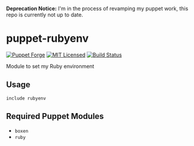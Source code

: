 **Deprecation Notice:** I'm in the process of revamping my puppet work, this repo is currently not up to date.

puppet-rubyenv
===========

[![Puppet Forge](https://img.shields.io/puppetforge/v/halyard/rubyenv.svg)](https://forge.puppetlabs.com/halyard/rubyenv)
[![MIT Licensed](https://img.shields.io/badge/license-MIT-green.svg)](https://tldrlegal.com/license/mit-license)
[![Build Status](https://img.shields.io/travis/com/halyard/puppet-rubyenv.svg)](https://travis-ci.com/halyard/puppet-rubyenv)

Module to set my Ruby environment

## Usage

```puppet
include rubyenv
```

## Required Puppet Modules

* `boxen`
* `ruby`

